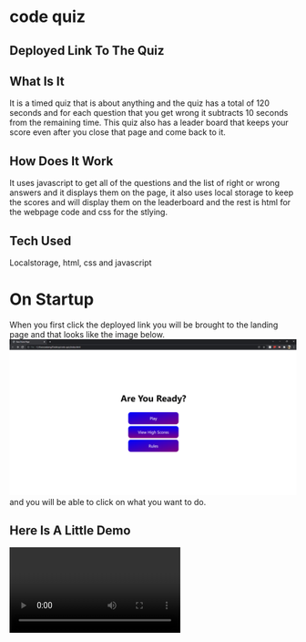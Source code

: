 # code quiz

## Deployed Link To The Quiz


## What Is It
It is a timed quiz that is about anything and the quiz has a total of 120 seconds and 
for each question that you get wrong it subtracts 10 seconds from the remaining time.
This quiz also has a leader board that keeps your score even after you close that page and come back to it.

## How Does It Work
It uses javascript to get all of the questions and the list of right or wrong answers and it displays them on the page, 
it also uses local storage to keep the scores and will display them on the leaderboard and the rest is html for the webpage code and css for the stlying.

## Tech Used
Localstorage, html, css and javascript

# On Startup
When you first click the deployed link you will be brought to the landing page and that looks like the image below.
![image](./images/p1.png)
and you will be able to click on what you want to do.

## Here Is A Little Demo
![image](./images/demo.mp4)
